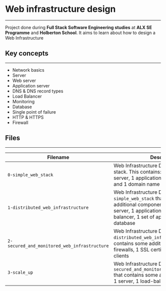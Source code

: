 # Web infrastructure design
---
Project done during **Full Stack Software Engineering studies** at **ALX SE Programme** and **Holberton School**. It aims to learn about how to design a Web Infrastructure 
## Key concepts
---
* Network basics
* Server
* Web server
* Application server
* DNS & DNS record types
* Load Balancer
* Monitoring
* Database
* Single point of failure
* HTTP & HTTPS
* Firewall

## Files
---
**Filename**       	|**Description**
----------------------------|---------------------------------------
`0-simple_web_stack`    | Web Infrastructure Design with a LAMP stack. This contains: 1 server, 1 web server, 1 application server, 1 database and 1 domain name
`1-distributed_web_infrastructure`  | Web Infrastructure Design, based on `0-simple_web_stack` that contains some additional components: 1 server, 1 web server, 1 application server, 1 load-balancer, 1 set of application files, 1 database
`2-secured_and_monitored_web_infrastructure`   | Web Infrastructure Design, based on `1-distributed_web_infrastructure` that contains some additional components: 3 firewalls, 1 SSL certificate, 3 monitoring clients
`3-scale_up`   | Web Infrastructure Design, based on `2-secured_and_monitored_web_infrastructure` that contains some additional components: 1 server, 1 load-balancer
